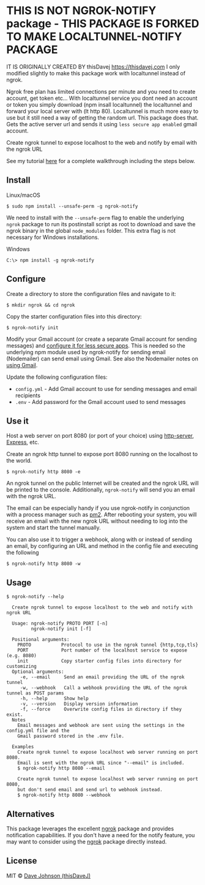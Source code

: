 # THIS IS NOT NGROK-NOTIFY package - THIS PACKAGE IS FORKED TO MAKE LOCALTUNNEL-NOTIFY PACKAGE
IT IS ORIGINALLY CREATED BY thisDavej https://thisdavej.com I only modified slightly to make this package work with localtunnel instead of ngrok.

Ngrok free plan has limited connections per minute and you need to create account, get token etc...
With localtunnel service you dont need an account or token you simply download (npm insall localtunnel) the localtunnel and forward your local server with (lt http 80).
Localtunnel is much more easy to use but it still need a way of getting the random url. This package does that. Gets the active server url and sends it using ``less secure app enabled`` gmail account.

Create ngrok tunnel to expose localhost to the web and notify by email with the ngrok URL

See my tutorial [here](https://thisdavej.com/how-to-host-a-raspberry-pi-web-server-on-the-internet-with-ngrok/) for a complete walkthrough including the steps below.

## Install

Linux/macOS

```
$ sudo npm install --unsafe-perm -g ngrok-notify
```

We need to install with the `--unsafe-perm` flag to enable the underlying `ngrok` package to run its postinstall script as root to download and save the ngrok binary in the global `node_modules` folder.  This extra flag is not necessary for Windows installations.

Windows

```
C:\> npm install -g ngrok-notify
```

## Configure

Create a directory to store the configuration files and navigate to it:

```shell
$ mkdir ngrok && cd ngrok
```

Copy the starter configuration files into this directory:

```shell
$ ngrok-notify init
```

Modify your Gmail account (or create a separate Gmail account for sending messages) and [configure it for less secure apps](https://support.google.com/accounts/answer/6010255).  This is needed so the underlying npm module used by ngrok-notify for sending email (Nodemailer) can send email using Gmail.  See also the Nodemailer notes on [using Gmail](https://community.nodemailer.com/using-gmail/).

Update the following configuration files:

- `config.yml` - Add Gmail account to use for sending messages and email recipients
- `.env` - Add password for the Gmail account used to send messages

## Use it

Host a web server on port 8080 (or port of your choice) using [http-server](https://www.npmjs.com/package/http-server), [Express](https://www.npmjs.com/package/express), etc.

Create an ngrok http tunnel to expose port 8080 running on the localhost to the world.

```shell
$ ngrok-notify http 8080 -e
```

An ngrok tunnel on the public Internet will be created and the ngrok URL will be printed to the console.  Additionally, `ngrok-notify` will send you an email with the ngrok URL.

The email can be especially handy if you use ngrok-notify in conjunction with a process manager such as [pm2](http://pm2.keymetrics.io/).  After rebooting your system, you will receive an email with the new ngrok URL without needing to log into the system and start the tunnel manually.

You can also use it to trigger a webhook, along with or instead of sending an email, by configuring an URL and method in the config file and executing the following

```shell
$ ngrok-notify http 8080 -w
```

## Usage

```
$ ngrok-notify --help

  Create ngrok tunnel to expose localhost to the web and notify with ngrok URL

  Usage: ngrok-notify PROTO PORT [-n]
         ngrok-notify init [-f]

  Positional arguments:
    PROTO           Protocol to use in the ngrok tunnel {http,tcp,tls}
    PORT            Port number of the localhost service to expose (e.g. 8080)
    init            Copy starter config files into directory for customizing
  Optional arguments:
     -e, --email     Send an email providing the URL of the ngrok tunnel
     -w, --webhook   Call a webhook providing the URL of the ngrok tunnel as POST params
     -h, --help      Show help
     -v, --version   Display version information
     -f, --force     Overwrite config files in directory if they exist.
  Notes
    Email messages and webhook are sent using the settings in the config.yml file and the
    Gmail password stored in the .env file.

  Examples
    Create ngrok tunnel to expose localhost web server running on port 8080.
    Email is sent with the ngrok URL since "--email" is included.
    $ ngrok-notify http 8080 --email

    Create ngrok tunnel to expose localhost web server running on port 8080,
    but don't send email and send url to webhook instead.
    $ ngrok-notify http 8080 --webhook
```

## Alternatives

This package leverages the excellent [ngrok](https://www.npmjs.com/package/ngrok) package and provides notification capabilities.  If you don't have a need for the notify feature, you may want to consider using the [ngrok](https://www.npmjs.com/package/ngrok) package directly instead.

## License

MIT © [Dave Johnson (thisDaveJ)](http://thisdavej.com)
